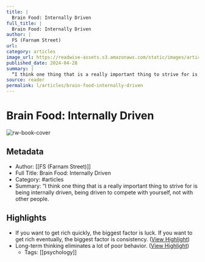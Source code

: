 ```yaml
---
title: |
  Brain Food: Internally Driven
full_title: |
  Brain Food: Internally Driven
author: |
  FS (Farnam Street)
url: 
category: articles
image_url: https://readwise-assets.s3.amazonaws.com/static/images/article2.74d541386bbf.png
published_date: 2024-04-28
summary: |
  “I think one thing that is a really important thing to strive for is being internally driven, being driven to compete with yourself, not with other people.
source: reader
permalink: l/articles/brain-food-internally-driven
---
```

# Brain Food: Internally Driven

![rw-book-cover](https://readwise-assets.s3.amazonaws.com/static/images/article2.74d541386bbf.png)

## Metadata
- Author: [[FS (Farnam Street)]]
- Full Title: Brain Food: Internally Driven
- Category: #articles
- Summary: “I think one thing that is a really important thing to strive for is being internally driven, being driven to compete with yourself, not with other people.

## Highlights
- If you want to get rich quickly, the biggest factor is luck.
  If you want to get rich eventually, the biggest factor is consistency. ([View Highlight](https://read.readwise.io/read/01hww8v0wbkrgxnnf4rzkjvdn7))
- Long-term thinking eliminates a lot of poor behavior. ([View Highlight](https://read.readwise.io/read/01hww8v8zneq9n25k030n1rg9y))
    - Tags: [[psychology]] 


